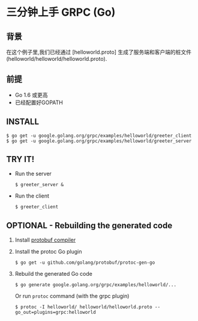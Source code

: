三分钟上手 GRPC (Go)
======================

背景
-------------
在这个例子里,我们已经通过 [helloworld.proto] 生成了服务端和客户端的桩文件
(helloworld/helloworld/helloworld.proto).

前提
-------------

- Go 1.6 或更高
- 已经配置好GOPATH


INSTALL
-------

```
$ go get -u google.golang.org/grpc/examples/helloworld/greeter_client
$ go get -u google.golang.org/grpc/examples/helloworld/greeter_server
```

TRY IT!
-------

- Run the server

  ```
  $ greeter_server &
  ```

- Run the client

  ```
  $ greeter_client
  ```

OPTIONAL - Rebuilding the generated code
----------------------------------------

1. Install [protobuf compiler](https://github.com/google/protobuf/blob/master/README.md#protocol-compiler-installation)

1. Install the protoc Go plugin

   ```
   $ go get -u github.com/golang/protobuf/protoc-gen-go
   ```

1. Rebuild the generated Go code

   ```
   $ go generate google.golang.org/grpc/examples/helloworld/...
   ```

   Or run `protoc` command (with the grpc plugin)

   ```
   $ protoc -I helloworld/ helloworld/helloworld.proto --go_out=plugins=grpc:helloworld
   ```
